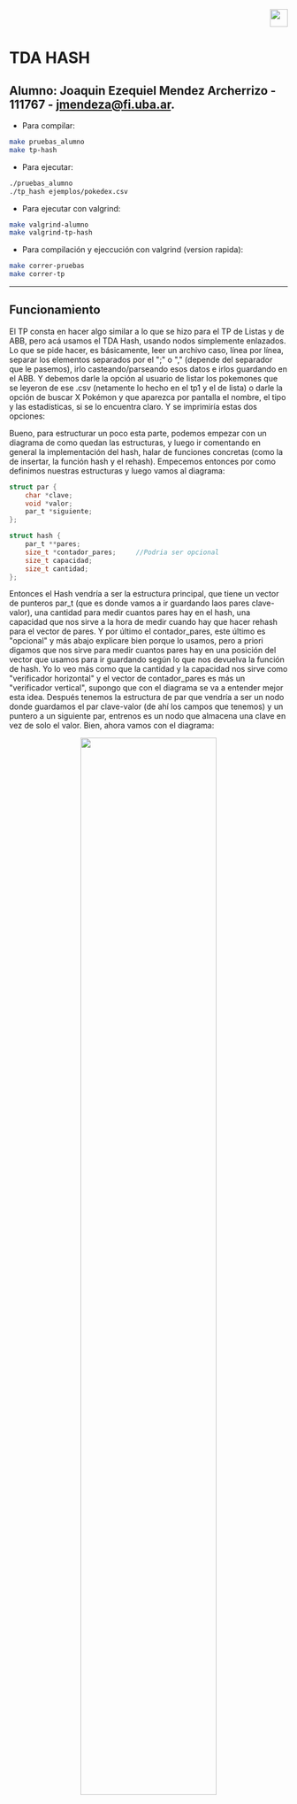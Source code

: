 <div align="right">
<img width="32px" src="img/algo2.svg">
</div>

# TDA HASH

## Alumno: Joaquin Ezequiel Mendez Archerrizo - 111767 - jmendeza@fi.uba.ar.

- Para compilar:

```bash
make pruebas_alumno
make tp-hash
```

- Para ejecutar:

```bash
./pruebas_alumno 
./tp_hash ejemplos/pokedex.csv
```

- Para ejecutar con valgrind:
```bash
make valgrind-alumno
make valgrind-tp-hash
```

- Para compilación y ejeccución con valgrind (version rapida):
```bash
make correr-pruebas
make correr-tp
```

---
##  Funcionamiento

El TP consta en hacer algo similar a lo que se hizo para el TP de Listas y de ABB, pero acá usamos el TDA Hash, usando nodos simplemente enlazados. Lo que se pide hacer, es básicamente, leer un archivo caso, línea por línea, separar los elementos separados por el ";" o "," (depende del separador que le pasemos), irlo casteando/parseando esos datos e irlos guardando en el ABB. Y debemos darle la opción al usuario de listar los pokemones que se leyeron de ese .csv (netamente lo hecho en el tp1 y el de lista) o darle la opción de buscar X Pokémon y que aparezca por pantalla el nombre, el tipo y las estadísticas, si se lo encuentra claro. Y se imprimiría estas dos opciones:

Bueno, para estructurar un poco esta parte, podemos empezar con un diagrama de como quedan las estructuras, y luego ir comentando en general la implementación del hash, halar de funciones concretas (como la de insertar, la función hash y el rehash). Empecemos entonces por como definimos nuestras estructuras y luego vamos al diagrama:

```c
struct par {
	char *clave;
	void *valor;
	par_t *siguiente;
};

struct hash {
	par_t **pares;
	size_t *contador_pares;     //Podria ser opcional 
	size_t capacidad;
	size_t cantidad;
};
```
Entonces el Hash vendría a ser la estructura principal, que tiene un vector de punteros par_t (que es donde vamos a ir guardando laos pares clave-valor), una cantidad para medir cuantos pares hay en el hash, una capacidad que nos sirve a la hora de medir cuando hay que hacer rehash para el vector de pares. Y por último el contador_pares, este último es "opcional" y más abajo explicare bien porque lo usamos, pero a priori digamos que nos sirve para medir cuantos pares hay en una posición del vector que usamos para ir guardando según lo que nos devuelva la función de hash. Yo lo veo más como que la cantidad y la capacidad nos sirve como "verificador horizontal" y el vector de contador_pares es más un "verificador vertical", supongo que con el diagrama se va a entender mejor esta idea. 
Después tenemos la estructura de par que vendría a ser un nodo donde guardamos el par clave-valor (de ahí los campos que tenemos) y un puntero a un siguiente par, entrenos es un nodo que almacena una clave en vez de solo el valor. Bien, ahora vamos con el diagrama:

<div align="center">
<img width="70%" src="img/DiagramaMemoria.png">
</div>

Bien, capaz ahora si se entiende esto de verificar con el contador_pares (array en celeste) que va aumentando el contador en esa posición (que es la misma que el vector rojo que sería lo que nos devuelve la función hash). Entonces el vector celeste seria el que verifica que no haya determinada cantidad de pares en X posición, porque por ejemplo supongamos que nuestro hash tiene 100 elementos en la posición 0 y el resto quedo vacía (un poco improbable), sin el contador de pares en esa posición, buscar ya seria O(n) porque puede haber N elementos en esa posición, pero con los contadores, podría ser una operación O(n) pero acotada a un cierto N; en mi implementación le puse un tope de 10 pares por posición, entonces el pero caso sería recorrer esos 10 elementos, por lo tanto ya no es un problema de tamaño variable sino de fijo, recorrer 10 elementos como mucho (en esa posición claro). Aunque claro, en mi caso seria 10, vos podrías poner 20 y otra persona 50 como topes para la cantidad de pares,  entonces bien podría ser O(n) pero es amortizado a una constante que sería ese N que elijas. A lo que quiero llegar, es que si bien es un O(n) porque vos podes elegir cuantos pares aceptas por el primer vector de pares (el rojo o el que representa lo devuelto por la función hash), tiene un límite que es constante, entonces en el peor caso deberías recorrer un problema que, a priori no sabes que tan largo será, pero al estar limitado a un tope, sabes que no vas a recorrer mas allá de ese tope.

## Funcionamiento Mas especifico
Bueno, una vez explicada la estructura, podemos darle una ojeada a lo que hicimos en la implementación, particularmente me interesa hablar de insertar, la operación del rehash y este tema de meterle un contador a la cantidad de pares que hay por posición hash, más que nada las ventajas y desventajas que veo con hacer esto. 

###  funcion hash
Primero podemos hablar de la función de hash que se me ocurrio:
```c
size_t funcion_hash(const char *clave, size_t capacidad)
{
	size_t hash_posicion = 0;
	size_t i = 0;
	while (clave[i] != '\0') {
		hash_posicion = (hash_posicion * 73 + (unsigned char)clave[i]) %
				capacidad;
		i++;
	}
	return hash_posicion;
}
```
Dijeron que lo mejor que podíamos hacer es ir recorriendo la clave y jugar con el valor ascii de la letra en cuestión, y eso hacemos, vamos actualizando la variable hash_posicion multiplicando el valor de la misma por el 73 y le sumamos el valor Ascci de la letra en cuestión y dividimos por la capacidad y nos quedamos con el resto de la división y lo seteamos en hash_posicion. 
Obvio que no es revolucionario, ni nada rebuscado, es lo primero que se me ocurrió y vi que dentro de todo funcionaba bien, y asumo que está bien porque no se rompió en las pruebas de meter los 50000 pares. Capaz te preguntes ¿por qué el 73? y es que nada, cuando estaba haciendo la función hash me apareció un video de el teorema de sheldon cooper y que hablaba del número 73 y nada, lo meto medio que porque apareció ahí.   

###  Hash Buscar
Vamos con la función que mas usamos que es la de buscar, que depende de la función de dict_buscar_par;
```c
par_t *dict_buscar_par(hash_t *hash, char *clave)
{
	size_t indice = funcion_hash(clave, hash->capacidad);
	par_t *par_actual = hash->pares[indice];
	bool clave_encontrada = false;
	void *par_buscado = NULL;
	while (par_actual != NULL && !clave_encontrada) {
		if (strcmp(clave, par_actual->clave) == 0) {
			par_buscado = par_actual;
			clave_encontrada = true;
		}
		par_actual = par_actual->siguiente;
	}
	return par_buscado;
}
```

Básicamente lo que hace es, primero se para en la posición del hash que me dé  hacer la clave que busco, luego itero "hacia abajo" (o itero los nodos que estén en esa posición del hash) hasta que la clave del par_actual (o par en i si lo quieres ver así) y la clave que busco sean iguales, cortamos la iteración y retornamos su el par que encontramos, o Null ya que si no existe, no se modifica su valor de entrada, entonces retornamos NULL, y en buscar devolvemos NULL si no lo encontró o el valor de ese par devuelto. 

###  Hash Quitar/eliminar
Despues en eliminar, tenemos estas 3 funciones:
```c
void reajustar_destruir_par(hash_t *hash, par_t *par_actual, par_t *par_aux,
			    size_t indice)
{
	if (par_aux == NULL) {
		hash->pares[indice] = par_actual->siguiente;
	} else {
		par_aux->siguiente = par_actual->siguiente;
	}
	free(par_actual->clave);
	free(par_actual);
	hash->contador_pares[indice]--;
	hash->cantidad--;
}
void *eliminar_par(hash_t *hash, char *clave, par_t *par_actual, size_t indice)
{
	void *valor_eliminado = NULL;
	bool elimine_par = false;
	par_t *par_aux = NULL;
	while (par_actual != NULL && !elimine_par) {
		if (strcmp(par_actual->clave, clave) == 0) {
			valor_eliminado = par_actual->valor;
			reajustar_destruir_par(hash, par_actual, par_aux,
					       indice);
			elimine_par = true;
		}
		par_aux = par_actual;
		par_actual = par_actual->siguiente;
	}
	return valor_eliminado;
}
void *hash_quitar(hash_t *hash, char *clave)
{
	if (hash == NULL || clave == NULL || hash->cantidad == 0) {
		return NULL;
	}
	size_t indice = funcion_hash(clave, hash->capacidad);
	par_t *par_actual = hash->pares[indice];
	if (par_actual == NULL) {
		return NULL;
	}
	void *valor_eliminado = eliminar_par(hash, clave, par_actual, indice);
	return valor_eliminado;
}
```
Inicialmente, hacemos lo mismo que buscar, no vi tan claro que podamos usar buscar, ya que si bien queremos el valor eliminado, entre medio de la función, reajustar y luego liberar el par, entonces, preferí no reutilizar buscar. Si lo encontramos, nos guardamos en una variable el valor del elemento a eliminar y llamamos a reajustar_destruir_par, que tiene dos casos. El primer caso es que el para eliminar este en la primera posición (o sea que si par_aux se mantiene en NULL quiere decir que el primer elemento era el que buscábamos), entonces decimos que el primer elemento de posición hash, apunte al siguiente al que vamos a eliminar. Caso contrario, es que este en el medio o al final (que par_aux sea distinto de null),donde seteamos que el siguiente del nodo aux, apunte al siguiente del par que queremos eliminar, entonces si vemos los nodos, el par que queríamos eliminar quedo "desencadenado" y lo podemos liberar porque su dirección de memoria la estamos guardando en par_actual, y decrementamos la cantidad y el contador_pares de esa posición hash. Y al final devolvemos el valor eliminado que lo obtenemos de la función  eliminar_par. 

###  Hash Iterar
 ```c
size_t hash_iterar(hash_t *hash, bool (*f)(char *, void *, void *), void *ctx){
	if (hash == NULL || f == NULL) {
		return 0;
	}
	size_t cantidad_iteraciones = 0;
	bool finalizar_iteracion = false;
	for (size_t i = 0; i < hash->capacidad && !finalizar_iteracion; i++) {
		par_t *par_actual = hash->pares[i];
		while (par_actual != NULL && !finalizar_iteracion) {
			if (!f(par_actual->clave, par_actual->valor, ctx)) {
				finalizar_iteracion = true;
			}
			cantidad_iteraciones++;
			par_actual = par_actual->siguiente;
		}
	}
	return cantidad_iteraciones;
}
```
Luego tenemos iterar, que no tiene mucha gracia ya que lo que hacemos recorrer el has, pero como si fuera una "matriz" ya que primero te paras en la primera posición del vector de las posiciones hash, y luego iteras hasta que algún nodo te de NULL que quiere decir que llegaste al final del vector, y luego saltas a la siguiente posición del vector de posiciones hash y así sucesivamente. (Obvio que si la función devuelve false o llega al final de todo el hash se corta la iteración).

###  Hash Insertar, caso feliz.

Ahora vamos con lo "más interesante, la función de insertar que depende de varias funciones y distintos casos. Podemos arrancar en el caso feliz, donde no vemos el tema de coaliciones y rehashing:
 ```c
bool agregar_par(hash_t *hash, char *clave, void *valor, void **encontrado)
{
	size_t indice_hash = funcion_hash(clave, hash->capacidad);
	par_t *pos_actual = hash->pares[indice_hash];
	bool encontre_clave_repetida = false;
	while (pos_actual != NULL && !encontre_clave_repetida) {
		if (buscar_y_editar_valor_clave_repetida(
			    clave, valor, pos_actual, encontrado)) {
			encontre_clave_repetida = true;
		}
		pos_actual = pos_actual->siguiente;
	}
	if (!encontre_clave_repetida) {
		if (!agregar_par_no_repetido(hash, clave, valor, indice_hash)) {
			return false;
		}
	}
	return true;
}
```
En ese caso, tendríamos dos situaciones, la primera es que me pasaron una clave que ya existe, entonces debemos modificar su valor, o caso contrario donde la clave no existe en el hash entonces debemos crear un nodo y setearlo tal que quede la clave y el valor/contenido dentro del mismo. Entonces algo así hicimos: ```c
 ```c
bool buscar_y_editar_valor_clave_repetida(char *clave, void *valor,
					  par_t *pos_actual, void **encontrado)
{
	if (strcmp(clave, pos_actual->clave) == 0) {
		if (encontrado != NULL) {
			*encontrado = pos_actual->valor;
		}
		pos_actual->valor = valor;
		return true;
	}
	return false;
}
```

Acá simplemente devolvemos true si pudimos la clave del par que estamos verificando es la misma a la clave que querían insertar, en ese caso, me guardo en encontrado el valor previo a ser modificado, modifico el valor viejo por el valor que me pasaron y devolvemos true, si no ocurre esto, devolvemos false, y en agregar par, seguís iterando hasta que se encuentre o no si es que hay clave repetida. Si se devolvió true tenemos una flag que corta la iteración y saltea el siguiente caso, que es que no existe dicha clave en el hash entonces debemos agregarla, y para eso tenemos a la función de agregar pero para clave que no es repetida: ```c
 ```c
bool agregar_par_no_repetido(hash_t *hash, char *clave, void *valor,
			     size_t indice_hash)
{
	par_t *par_nuevo = crear_nuevo_par(clave, valor);
	if (par_nuevo == NULL) {
		return false;
	}
	par_nuevo->siguiente = hash->pares[indice_hash];
	hash->pares[indice_hash] = par_nuevo;
	hash->contador_pares[indice_hash]++;
	hash->cantidad++;
	return true;
}
```

Donde simplemente creamos un par, si falla la función de crear, devolvemos directamente false, y si no falla el calloc, mandamos ese par a la posición hash que le pasamos a la función, aumentamos la cantidad de pares que hay tanto en general como en esa posición hash; algo igual que no sé muy bien si ocurre así, pero me parece (en base a algunas pruebas que hicimos), es que se insertan tipo pila ya que si meto a Mewtwo por ejemplo (que era el Pokémon que hacía que frenara la iteración en mis pruebas de iterar), y metía otros dos pokemones, la función de iterar me devolvía 3 entonces en teoría queda tipo una pila la inserción de pares nuevos, pero no estamos muy seguros de que sea realmente así.

###  Hash Insertar, caso triste, rehashing.

Tristemente, no vivimos siempre el caso feliz, y debemos hablar del rehashing, lo más difícil de programar en este tp por lejos. Obvio que no podemos hacer realloc del viejo vector de pares con más cantidad porque resuelves el problema de ahí para adelante (porque tendrías más capacidad y te terminan dando números más altos para las posiciones hash) pero no resuelves las coaliciones de lo que estaba antes; entonces estas obligado a tener que crearte un vector nuevo, Pero vamos por partes.

####  ¿Que buscamos al hacer Rehash ?

Básicamente debemos solucionar el problema de encadenar muchas claves en una misma posición hash, de todas formas al ser un hash abierto podemos darnos una cierta libertad ya que se van metiendo en los nodos, no es que estrictamente dos pares no pueden ocupar una misma posición como ocurre en el hash cerrado. Pero tampoco podemos abusar ya que podemos tener la mala suerte de que muchos pares vayan a una misa posición hash, entonces para evitar esa situación, debemos hacer rehashing más que nada para intentar evitar la segunda situación que mencione. 
Entonces ¿Como lo hacemos?, bueno en clase mencionaron que podías crearte otro hash pero con un vector de capacidad mayor (el doble/triple de la capacidad anterior), pero vi más conveniente crearme solo el vector de pares con la nueva capacidad, más que nada para no abusar tanto de pedir memoria que al final no usas para nada, porque simplemente haces calloc del vector de pares con una capacidad aumentada y luego de pasar los pares al nuevo vector (y si todo salió bien) le pedís al hash viejo que apunte al nuevo vector de pares. 

Bueno nos desviamos, así que volviendo lo que deberíamos hacer, es pedir un nuevo vector de pares con una capacidad mayor, y tenemos que recorrer el vector viejo de pares e ir agregando el par en cuestión al nuevo vector, pero ahora como tenemos una capacidad mayor, nos va a dar resultados distintos a los que nos dio la primera vez ya que el dividiendo de la función hash (la capacidad) aumento, es como si divido 100/3, que nos queda de resto 1 contra 100 /6 que nos queda 4 como resto. Y a la vez, podes ir haciendo free, pero antes debemos guardarnos en una variable el par siguiente así podemos avanzar en la iteración sin perder referencia alguna o liberar mal, algo así en código:
 ```c
void liberar_tabla_vieja(par_t *par_actual)
{
	free(par_actual->clave);
	free(par_actual);
}

void actualizar_nueva_tabla(hash_t *hash, par_t **tabla_vieja, size_t i)
{
	par_t *par_actual = tabla_vieja[i];
	while (par_actual != NULL) {
		par_t *par_aux = par_actual->siguiente;
		agregar_par(hash, par_actual->clave, par_actual->valor, NULL);
		liberar_tabla_vieja(par_actual);
		par_actual = par_aux;
	}
}

hash_t *rehash(hash_t *hash)
{
	par_t **tabla_vieja = hash->pares;
	size_t *contador_viejo = hash->contador_pares;
	size_t capacidad_vieja = hash->capacidad;
	hash->capacidad *= FACTOR_CRECIMIENTO;
	hash->pares = calloc(hash->capacidad, sizeof(par_t));
	if (hash->pares == NULL) {
		return NULL;
	}
	hash->contador_pares = calloc(hash->capacidad, sizeof(size_t));
	if (hash->contador_pares == NULL) {
		free(hash->pares);
		return NULL;
	}
	hash->cantidad = 0;
	for (size_t i = 0; i < capacidad_vieja; i++) {
		actualizar_nueva_tabla(hash, tabla_vieja, i);
	}
	free(contador_viejo);
	free(tabla_vieja);
	return hash;
}
```

Y para que quede mas claro podmeos hacer un dibujo de la idea del rehash.
<div align="center">
<img width="70%" src="img/DibujoRehash.png">
</div>

Entonces, lo que yo hago es, pedimos memoria para un nuevo vector de pares pero con el doble de capacidad, obvio que te guardas el vector viejo porque debemos trabajar con el (que me lo guardo en tabla_vieja), y luego tenemos que ir reinsertando los pares que estaban antes pero recalculando su nueva posición en el nuevo vector con mayor capacidad; porque ahora al tener más capacidad, y la usamos para calcular el resto en la función de hash, me puede devolver números más grandes (no acotado entre 0 y 3 sino de 0 a 6). También pedimos memoria para el vector que cuenta cuantos pares hay por posición, en mi dibujo tendríamos el vector con los contadores, pero para hacerlo más genérico, lo dejamos así. 

Entonces, lo que yo hago, es itero en la tabla vieja, y a llamo a agregar_par pero como el campo capacidad de hash cambio, al llamar a la función de hash, esta nos devuelve valores más grandes, como comente antes. Y una vez que terminamos de agregar el par al nuevo vector, hacemos free de la clave y el par en cuestión, y como nos guardamos siempre en una variable auxiliar, el siguiente a iterar, avanzamos gracias a ese, obviamente como charlamos antes en agregar_par, es que vamos reactualizando el contador de pares, ya que con calloc me inicializa todo en 0 al pedir memoria para el nuevo vector de contador de pares y vamos actualizando a medida que agregamos.
Por último, al terminar de agregar, liberamos la tabla vieja y el vector viejo de contador de pares. Y devolvemos el hash actualizado; si salió todo bien, nos quedaríamos con el hash actualizado, y en caso de que algo falle (una inserción un calloc, etc.) no actualizamos el hash, porque si no nos quedaría invalido o podríamos perder pares, por eso es importante esta línea al agregar:
 ```c
	hash_t *diccionario_rehasheado = rehash(hash);
	if (diccionario_rehasheado == NULL) {
		return false;
	}
	hash = diccionario_rehasheado;
```

###  Contador de pares por posicion hash

Por último, quería comentar esto de ir verificando cuantos pares hay por posición hash. Originalmente no tenía planeado ir trackeando cuantos pares hay por posición, pero pensé mejor y pensé que no sería tan complicado ya que podías tener un vector y hacer de cuenta que cada posición del mismo era equivalente a tener como un contador de cada posición, como hice en mi diagrama de memoria, que Tenes el vector en rojo y arriba el celeste. Pero algo que note es que obviamente hay varios más allocs y uso de memoria, principalmente por dos cosas; la primera es que obvio debemos pedir memoria para este vector como cualquier otro vector que trabajamos, y la segunda razón es que es muy probable que hagamos algún rehash extra porque puede ocurrir esto de que queden varios pares en una posición hash. Tampoco sé si está bien las proporciones que metimos, es decir no se si como tope 10 elementos está bien, ya que me parece poco supongo, pero tampoco quiero abusar del rehash ya que como vimos el proceso es muy caro y queremos que se haga lo menos posible. También me ocurrió a la hora de hacer rehash el hecho de querer triplicar la cantidad ya que así evitaríamos bastante la posibilidad de hacer rehash.
Me desvié, pero a lo que quiero llegar es que al tener un contador tenemos una ventaja y una desventaja, la ventaja la comentamos casi al principio que es el hecho de que la complejidad de buscar bajaría a un O(10) ya que solo debería hacer hasta 10 iteraciones por posición hash, es decir si no hubiera una limitación podrían haber N elementos en esa posición que vos desconoces el largo de la misma, pero si lo limitas sabes que ese N es ,como máximo, 10 (en mi implementación). Pero viene con una contra considerable potente, y es el uso extra de memoria y una posibilidad más alta de hacer rehash, por un lado debes hacerte cargo de reservar y liberar la memoria para ese vector extra, lo cual suma una cantidad de allocs y un uso extra en la memoria, lo podemos ver en la siguiente prueba del Xanu, el uso mayor de bytes y de allocs:

Pruebas sin contador:
<div align="center">
<img width="70%" src="img/PruebaSinContador.png">
</div>

Prueba con contador:
<div align="center">
<img width="70%" src="img/PruebaConContador.png">
</div>

Notamos que la diferencia de alloc es realmente muy poca, pero la diferencia es 1.500.000 de bytes aproximadamente; a mi me parece bastante la diferencia pero en otra medida mayor como MB o GB ya no es tanto, es un dato a resaltar nada mas.

En resumen, supongo que tuviemos que hacer un balance entre mas complejo y mas eficiente, porque debemos pedir y usar mas memoria, pero a cambio nos aseguramos que la busqueda sea un O(1) (en mi caso 10). Pero por otro lado tenes la opcion de hacer mas simple el algoritmo pero a cambio saber que al buscar ya no es O(1) o O(n) acotado sino un O(n) porque no sabes a priori cuantos pares hay por posicion, de la otra forma sabes que puede haber como maximo 10 pares por posicion. 

## Respuestas a las preguntas teóricas

1) Un diccionario es un TDA en la que podemos almacenar un valor asociándolo a una clave única. La gracia de los diccionarios es que las búsquedas son muy rápidas, por ejemplo en la lista sabemos que la búsqueda era O(n) porque recorrías toda la lista hasta que encontrabas lo ¿qué buscabas, en un ABB balanceado era O(log(n)) pero acá, en el promedio, es O(1), suponiendo que está limitado como mencione antes la cantidad de pares que puede haber por posición de hash y que debe estar más o menos un uso de la capacidad del vector de posiciones hash desocupado. 
3 formas de implementar un diccionario son:

- **Usando la tabla de hash**, que vendría a ser un array donde guardamos la clave y el valor según lo que nos devuelva la función de hash que diseñemos o tengamos que usar que sería un índice del array, y como ya analizamos más arriba, la búsqueda es un O(1) o a lo sumo un O(n) acotado.

- **Usando un AVL**, si quisieras podrías readaptar el AVL, para que guarde una clave y un valor asociado, aparte mantener una buena complejidad al buscar porque es O(log (n)) 

- **Usando una lista con nodos simplemente enlazados**, esta sería super ineficiente, a no ser que la uses en un hash abierto, pero si haces una sola lista y metes ahí todos los pares clave-valor, la complejidad de buscar es O(n) que bueno, es bastante mala; pero si usas la lista en un hash abierto, tranquilamente podes usarla y seria bastante eficiente, capaz no el hecho de usar lista sino de usar nodos simplemente enlazados.  

2) Por otro lado, tenemos la función Hash que básicamente lo que hace es recibir una clave y transformarla en un índice aplicando alguna función matemática. Y dentro de esa función matemática uno puede hacer lo que quiera, multiplicar por X número, sumarle algo, etc. Pero como recomendación, deberíamos quedarnos con algo que este dentro de la cantidad de espacios que tenemos en el array; si Tenes un array con 5 posibles posiciones y te da 10 la función hash, está claro que no es una buena función, así que la operación que mejor nos calzaría es dividir y quedarnos con el resto de la división; es decir usar el "%" en la operación, podemos no se ir recorriendo la clave letra a letra, sumarle algo dividir usando % y guardarte su valor. Es obvio que trabajamos con los valores de la tabla Ascci, al transformar letras en números. 

Ahora bien, ¿Qué necesita una buena función de hash?
- **Debería ser uniforme**, o sea que me tiene que dar distintos índices según la clave que ingreso, obvio que puede darme alguna vez un mismo número, pero no debería ser la regla. 
- **Ser constante**, o mejor dicho, si recibimos dos veces la misma clave, nos devuelva el mismo índice
- Podríamos **depender de que se usen los valores de la tabla ascci** porque si no usaríamos la clave en cuestión. Es decir, debemos usar los valores Ascci de cada letra de la clave
- Como mencione arriba, **la función hash no puede darnos un índice que exceda la capacidad que tiene el vector** donde vamos a ir guardando los pares. Por eso nos viene bien usar el operador % y usar la capacidad de nuestro vector, así estaríamos asegurándonos que no nos devolverá un valor fuera de la capacidad del vector.

3) La tabla Hash es un arreglo donde vamos a ir guardando pares clave-valor y que cada posición indicaría una posición que es decidida por a la función de hash que mencionamos antes, en el hash cerrado es un único vector y cada espacio guarda un solo par, e los abiertos Tenes el vector que representa la posición y luego vas almacenando los pares con una estructura de soporte como los nodos o listas enlazadas.

Tenemos 3 formas de resolver las colisiones:

+ El **encadenamiento**, que es básicamente lo implementado en el tp, tenemos un vector dinámico que representa la tabla hash, y cada elemento de ese vector apunta a una estructura de soporte, sea una lista simplemente enlazada, nodos simples o dobles, incluso un árbol binario. Es decir, las colisiones se resuelven aceptando que haya pares en la misma posición de la tabla hash e irlos apilando. Ya vimos lo que esto con lleva, en cuanto a complejidad y vimos algunas formas de combatir los casos bordes de apilamiento en una posición de hash.
	Aca un dibujo de como podria ser un hash que soluciona las colisiones con el encadenamiento:
<div align="center">
<img width="70%" src="img/DibujoEncadenamiento.png">
</div>

+ Esta también el **probing** (con sus derivados) que es no meter una estructura de soporte, sino que podes buscar la siguiente posición libre del vector de las posiciones hash; tendríamos 3 metros para buscar el siguiente espacio libre del has:
    + **Probing lineal** que como dice su nombre recorre linealmente el vector hasta que encuentre un espacio libre en el mismo para meter el nuevo par.
	<div align="center">
	<img width="70%" src="img/probingLineal.png">
	</div>
+ **Probing cuadrático** que es similar al anterior pero en vez de recorrer linealmente, lo que hace es tener un contador de intentos fallidos e ir haciendo por cada iteración (cant de intentos fallidos)^2, es decir que pega saltos hasta que encuentre un espacio vacío. Igual es medio ineficiente porque podría tener en la siguiente posición nada, y si salta podría tener un elemento ahí y podría seguir así. Además depende de la tabla sea lo suficientemente grande porque si no tendría que arrancar desde la posición cero hasta que encuentre algún espacio vacío.
	<div align="center">
	<img width="70%" src="img/probingCuadratico.png">
	</div>
+ **Hash doble** donde usamos una segunda función hash para recalcular el índice donde pondríamos el nuevo par, pero también es medio ineficiente porque ponerle que también te de una posición ocupada y ¿qué haces después, te calculas con una tercera función? además tendrías que tener otra función de hash lo cual agrega complejidad ya que debe calcular una vez, buscar si está ocupado y volverlo a calcular y verificar que no esté ocupado.
	<div align="center">
	<img width="70%" src="img/probingDobleHash.png">
	</div>

+ Por ultimo tenemos el **rehashing**, que ya hablamos un montón sobre esto, pero consta en que si superamos un cierto factor, entre la cantidad de pare que hay en el vector y la capacidad del mismo, creamos un nuevo vector con más capacidad y reinsertamos los elementos pero esta vez van a dar posiciones distintas ya que la capacidad del vector se aumentó. No hay mucho más que agregar que no se haya hablado previamente.

4) El tamaño de la tabla  es importante porque, si tenemos una mayor capacidad, podríamos recibir mayor variedad de índices que devuelve el hash, por ejemplo si tenemos una capacidad de 100 y tenemos una capacidad de 3, si hacemos 100/3 y nos quedamos con el resto nos da 1, pero si tenemos una capacidad de 6 y hacemos la misma cuenta nos da de resto 4, aunque si hacemos 100/12 también nos queda 4 de resto, es decir, que si la capacidad aumenta es probable que también aumente el resto que nos da y eso se traduce en dos cosas, uno la posibilidad de que la clave cambie de posición ( porque pasaría de 1 a 4) y que si tenemos una capacidad de 12 la función hash podría ahora devolver una índice mayor a la capacidad que había originalmente, es decir, si antes había capacidad 3, podría devolver 3 posiciones, peor con 12 puede devolver 12 posiciones diferentes.

Y al tener mayor variedad de posibles índices, disminuye la posibilidad que haya colisión tanto para hashs abiertos como cerrados, ya que se distribuyen mejor los pares, obvio que en un hash abierto es más flexible en ese sentido y a priori no es super importante. Pero en uno cerrado es vital ya que así te evitas las colisiones y no Tenes que recorrer todo el vector para buscar la posición vacía más cercana. 

Además, al tener un mayor tamaño en el vector, la posibilidad de hacer rehash disminuye porque termina siendo más difícil que se supere el factor de carga; por ejemplo inicialmente Tenes una capacidad de 3 par que excedamos el factor de carga, con solo ocupemos 2 espacios deberíamos hacer un rehash, en cambio sí tenemos 12 de capacidad, deberías ocupar 9, y así iríamos incrementando. Es decir, que a mayor tamaño la tabla menor chance de hacer rehash tenemos.

En resumen, el tamaño/capacidad de una tabla si importa, ya que reduce la posibilidad de colisiones y de hacer rehash. Es aún más "potente" o más visible en un hash cerrado ya que solo un par puede ocupar una posición, y si la tabla es chica es más fácil que se apiñen y tengas colisiones y tendrías que hacer rehash.

Ahora bien, como mencione antes en un hash cerrado es aún más importante, pero ¿y el hash abierto? puede tener varios pares en una misma posición porque Tenes una estructura de soporte que permite esto. Entonces ¿realmente importa el tamaño en un hash abierto?

Y la respuesta es que obviamente si importa el tamaño, por más que puedas tener varios pares en una misma posición, la realidad es que ganas por un lado pero perder por otro ya que si Tenes una capacidad de 3, a prior no te preocupa esto de que si ocupaste 2 posiciones Tenes que hacer rehash, ya que podes empezar a acumular pares en una misma posición, entonces la búsqueda ya no sería un O(1) sino un O(n) ya que podes tener la mala suerte de que no se 50 pares vayan a parar a la posición 0 y tendrías que recorrer como mucho 50 pares, pero podría haber más o menos, entonces es un problema de tamaño variable. Entonces si tenemos una tabla grande, reducimos la posibilidad primero de pares se junten en una misma posición ya que ahora Tenes 6 o 12 posibles posiciones. 

